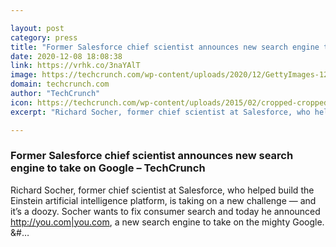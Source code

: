 ```yaml
---

layout: post
category: press
title: "Former Salesforce chief scientist announces new search engine to take on Google"
date: 2020-12-08 18:08:38
link: https://vrhk.co/3naYAlT
image: https://techcrunch.com/wp-content/uploads/2020/12/GettyImages-1288653961.jpg?w=565
domain: techcrunch.com
author: "TechCrunch"
icon: https://techcrunch.com/wp-content/uploads/2015/02/cropped-cropped-favicon-gradient.png?w=180
excerpt: "Richard Socher, former chief scientist at Salesforce, who helped build the Einstein artificial intelligence platform, is taking on a new challenge — and it’s a doozy. Socher wants to fix consumer search and today he announced <http://you.com|you.com>, a new search engine to take on the mighty Google. &amp;#…"

---
```


### Former Salesforce chief scientist announces new search engine to take on Google – TechCrunch

Richard Socher, former chief scientist at Salesforce, who helped build the Einstein artificial intelligence platform, is taking on a new challenge — and it’s a doozy. Socher wants to fix consumer search and today he announced <http://you.com|you.com>, a new search engine to take on the mighty Google. &amp;#…